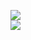 [![](https://img.shields.io/badge/Made%20With-Github%20Spray-lightgrey.svg?style=for-the-badge&logo=github)](https://github.com/Annihil/github-spray#26844)  
[![](https://i.imgur.com/2DrTn0Z.gif)](https://github.com/Annihil/github-spray)